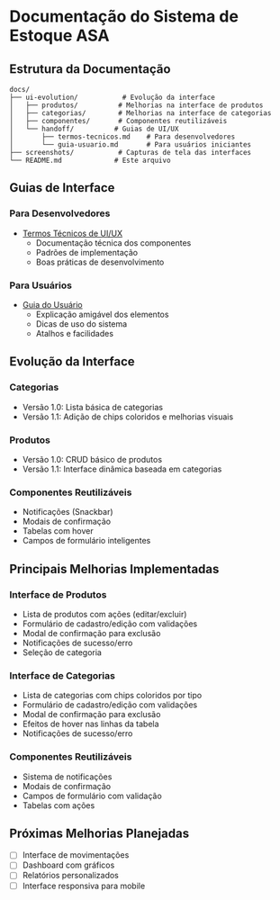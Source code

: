 # Documentação do Sistema de Estoque ASA

## Estrutura da Documentação

```
docs/
├── ui-evolution/           # Evolução da interface
│   ├── produtos/          # Melhorias na interface de produtos
│   ├── categorias/        # Melhorias na interface de categorias
│   ├── componentes/       # Componentes reutilizáveis
│   └── handoff/          # Guias de UI/UX
│       ├── termos-tecnicos.md    # Para desenvolvedores
│       └── guia-usuario.md       # Para usuários iniciantes
├── screenshots/           # Capturas de tela das interfaces
└── README.md             # Este arquivo
```

## Guias de Interface

### Para Desenvolvedores
- [Termos Técnicos de UI/UX](./ui-evolution/handoff/termos-tecnicos.md)
  - Documentação técnica dos componentes
  - Padrões de implementação
  - Boas práticas de desenvolvimento

### Para Usuários
- [Guia do Usuário](./ui-evolution/handoff/guia-usuario.md)
  - Explicação amigável dos elementos
  - Dicas de uso do sistema
  - Atalhos e facilidades

## Evolução da Interface

### Categorias
- Versão 1.0: Lista básica de categorias
- Versão 1.1: Adição de chips coloridos e melhorias visuais

### Produtos
- Versão 1.0: CRUD básico de produtos
- Versão 1.1: Interface dinâmica baseada em categorias

### Componentes Reutilizáveis
- Notificações (Snackbar)
- Modais de confirmação
- Tabelas com hover
- Campos de formulário inteligentes

## Principais Melhorias Implementadas

### Interface de Produtos
- Lista de produtos com ações (editar/excluir)
- Formulário de cadastro/edição com validações
- Modal de confirmação para exclusão
- Notificações de sucesso/erro
- Seleção de categoria

### Interface de Categorias
- Lista de categorias com chips coloridos por tipo
- Formulário de cadastro/edição com validações
- Modal de confirmação para exclusão
- Efeitos de hover nas linhas da tabela
- Notificações de sucesso/erro

### Componentes Reutilizáveis
- Sistema de notificações
- Modais de confirmação
- Campos de formulário com validação
- Tabelas com ações

## Próximas Melhorias Planejadas
- [ ] Interface de movimentações
- [ ] Dashboard com gráficos
- [ ] Relatórios personalizados
- [ ] Interface responsiva para mobile 